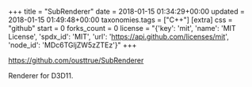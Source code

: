 +++
title = "SubRenderer"
date = 2018-01-15 01:34:29+00:00
updated = 2018-01-15 01:49:48+00:00
taxonomies.tags = ["C++"]
[extra]
css = "github"
start = 0
forks_count = 0
license = "{'key': 'mit', 'name': 'MIT License', 'spdx_id': 'MIT', 'url': 'https://api.github.com/licenses/mit', 'node_id': 'MDc6TGljZW5zZTEz'}"
+++

<https://github.com/ousttrue/SubRenderer>

Renderer for D3D11.

